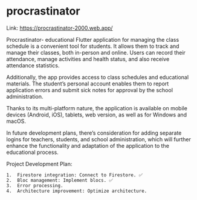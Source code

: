 # procrastinator

Link: https://procrastinator-2000.web.app/

Procrastinator- educational Flutter application for managing the class schedule is a convenient tool for students. It allows them to track and manage their classes, both in-person and online. Users can record their attendance, manage activities and health status, and also receive attendance statistics.

Additionally, the app provides access to class schedules and educational materials. The student’s personal account enables them to report application errors and submit sick notes for approval by the school administration.

Thanks to its multi-platform nature, the application is available on mobile devices (Android, iOS), tablets, web version, as well as for Windows and macOS.

In future development plans, there’s consideration for adding separate logins for teachers, students, and school administration, which will further enhance the functionality and adaptation of the application to the educational process.

Project Development Plan:

    1.	Firestore integration: Connect to Firestore. ✅
    2.	Bloc management: Implement blocs. ✅
    3.	Error processing.
    4.	Architecture improvement: Optimize architecture.
